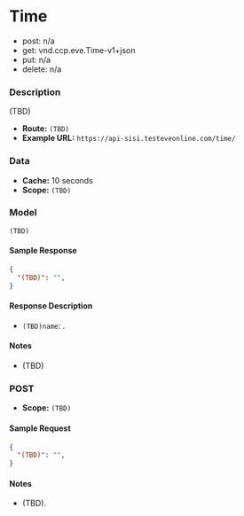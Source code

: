 # Time 

* post: n/a  
* get: vnd.ccp.eve.Time-v1+json  
* put: n/a  
* delete: n/a  

### Description
(TBD)


- **Route:** `(TBD)`
- **Example URL:** `https://api-sisi.testeveonline.com/time/`

### Data

- **Cache:** 10 seconds
- **Scope:** `(TBD)`

### Model
```
(TBD)
```

#### Sample Response

```json
{
  "(TBD)": "",
}
```

#### Response Description

- `(TBD)name`: .

#### Notes

- (TBD)

### POST

- **Scope:** `(TBD)`

#### Sample Request

```json
{
  "(TBD)": "",
}
```

#### Notes

- (TBD).




